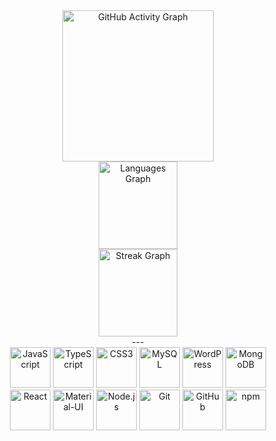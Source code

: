 <div align="center">
  <!-- GitHub Profile Views -->
<!--   <a href="https://komarev.com/ghpvc/?username=madhukazz&label=Profile%20views&color=0e75b6&style=flat">
    <img src="https://komarev.com/ghpvc/?username=madhukazz&label=Profile%20views&color=0e75b6&style=flat" alt="Profile views">
  </a> -->
  
  <!-- GitHub Activity Graph -->
  <a href="https://github-readme-activity-graph.vercel.app/graph?username=madhukazz&radius=16&theme=gruvbox&area=true&order=5&hide_border=true&hide_title=true">
    <img src="https://github-readme-activity-graph.vercel.app/graph?username=madhukazz&radius=16&theme=gruvbox&area=true&order=5&hide_border=true&hide_title=true" height="242" alt="GitHub Activity Graph">
  </a>
  
  <!-- Most Used Languages and Streak Stats -->
  <div width="100%">
      <img width="50%" src="https://github-readme-stats.vercel.app/api/top-langs?username=madhukazz&locale=en&hide_title=true&layout=compact&card_width=320&langs_count=5&theme=gruvbox&hide_border=true&order=2" height="140" alt="Languages Graph">
      <img width="50%" src="https://streak-stats.demolab.com?user=madhukazz&locale=en&mode=daily&theme=gruvbox&hide_border=true&border_radius=5&order=3" height="140" alt="Streak Graph">
  </div>
  ---
  <!-- Icons for Technologies -->
  <div>
      <img src="https://cdn.jsdelivr.net/gh/devicons/devicon/icons/javascript/javascript-original.svg" height="65" alt="JavaScript">
      <img src="https://cdn.jsdelivr.net/gh/devicons/devicon/icons/typescript/typescript-original.svg" height="65" alt="TypeScript">
      <img src="https://cdn.jsdelivr.net/gh/devicons/devicon/icons/css3/css3-original.svg" height="65" alt="CSS3">
      <img src="https://cdn.jsdelivr.net/gh/devicons/devicon/icons/mysql/mysql-original.svg" height="65" alt="MySQL">
      <img src="https://cdn.jsdelivr.net/gh/devicons/devicon/icons/wordpress/wordpress-original.svg" height="65" alt="WordPress">
      <img src="https://cdn.jsdelivr.net/gh/devicons/devicon/icons/mongodb/mongodb-original.svg" height="65" alt="MongoDB">
  </div>
  <div>
      <img src="https://cdn.jsdelivr.net/gh/devicons/devicon/icons/react/react-original.svg" height="65" alt="React">
      <img src="https://cdn.jsdelivr.net/gh/devicons/devicon/icons/materialui/materialui-original.svg" height="65" alt="Material-UI">
      <img src="https://cdn.jsdelivr.net/gh/devicons/devicon/icons/nodejs/nodejs-original.svg" height="65" alt="Node.js">
      <img src="https://cdn.jsdelivr.net/gh/devicons/devicon/icons/git/git-original.svg" height="65" alt="Git">
      <img src="https://cdn.jsdelivr.net/gh/devicons/devicon/icons/github/github-original.svg" height="65" alt="GitHub">
      <img src="https://cdn.jsdelivr.net/gh/devicons/devicon/icons/npm/npm-original-wordmark.svg" height="65" alt="npm">
  </div>
</div>
